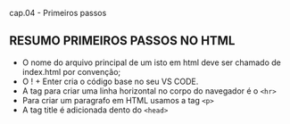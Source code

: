 cap.04 - Primeiros passos

## RESUMO PRIMEIROS PASSOS NO HTML

- O nome do arquivo principal de um isto em html deve ser chamado de index.html por convenção;
- O ! + Enter cria o código base no seu VS CODE.
- A tag para criar uma linha horizontal no corpo do navegador é o ```<hr>```
- Para criar um paragrafo em HTML usamos a tag ```<p>```
- A tag title é adicionada dento do ```<head>```
